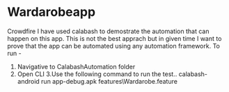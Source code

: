 # Wardarobeapp
Crowdfire
I have used calabash to demostrate the automation that can happen on this app. This is not the best apprach but in given time I want to prove that the app can be automated using any automation framework.
To run - 
1. Navigative to CalabashAutomation folder 
2. Open CLI
3.Use the following command to run the test..
calabash-android run app-debug.apk features\Wardarobe.feature
